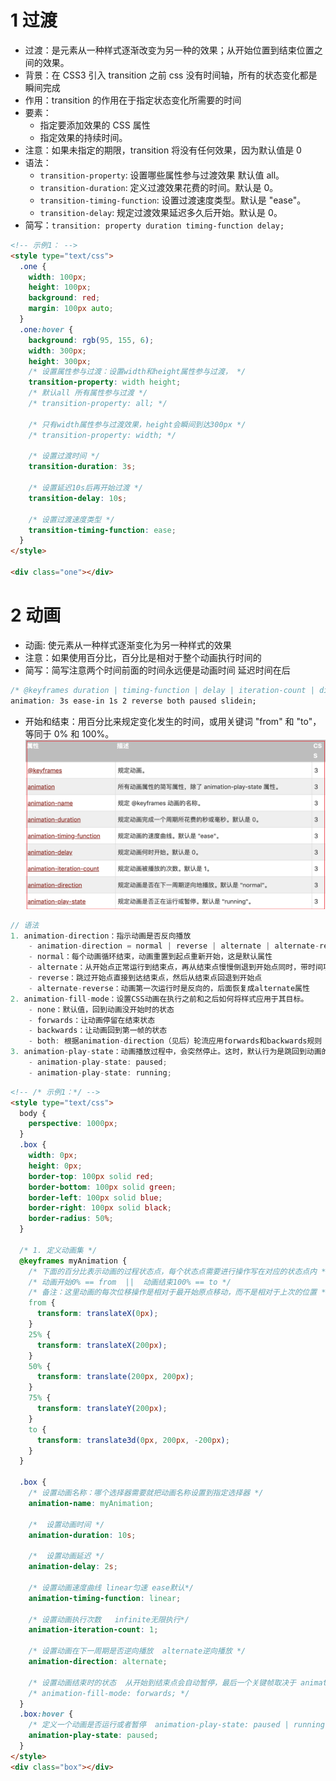 # 1 过渡

- 过渡：是元素从一种样式逐渐改变为另一种的效果；从开始位置到结束位置之间的效果。
- 背景：在 CSS3 引入 transition 之前 css 没有时间轴，所有的状态变化都是瞬间完成
- 作用：transition 的作用在于指定状态变化所需要的时间
- 要素：
  - 指定要添加效果的 CSS 属性
  - 指定效果的持续时间。
- 注意：如果未指定的期限，transition 将没有任何效果，因为默认值是 0
- 语法：
  - `transition-property`: 设置哪些属性参与过渡效果 默认值 all。
  - `transition-duration`: 定义过渡效果花费的时间。默认是 0。
  - `transition-timing-function`: 设置过渡速度类型。默认是 "ease"。
  - `transition-delay`: 规定过渡效果延迟多久后开始。默认是 0。
- 简写：`transition: property duration timing-function delay;`

```html
<!-- 示例1： -->
<style type="text/css">
  .one {
    width: 100px;
    height: 100px;
    background: red;
    margin: 100px auto;
  }
  .one:hover {
    background: rgb(95, 155, 6);
    width: 300px;
    height: 300px;
    /* 设置属性参与过渡：设置width和height属性参与过渡， */
    transition-property: width height;
    /* 默认all 所有属性参与过渡 */
    /* transition-property: all; */

    /* 只有width属性参与过渡效果，height会瞬间到达300px */
    /* transition-property: width; */

    /* 设置过渡时间 */
    transition-duration: 3s;

    /* 设置延迟10s后再开始过渡 */
    transition-delay: 10s;

    /* 设置过渡速度类型 */
    transition-timing-function: ease;
  }
</style>

<div class="one"></div>
```

# 2 动画

- 动画: 使元素从一种样式逐渐变化为另一种样式的效果
- 注意：如果使用百分比，百分比是相对于整个动画执行时间的
- 简写：简写注意两个时间前面的时间永远便是动画时间  延迟时间在后
```css
/* @keyframes duration | timing-function | delay | iteration-count | direction | fill-mode | play-state | name */
animation: 3s ease-in 1s 2 reverse both paused slidein;
```
- 开始和结束：用百分比来规定变化发生的时间，或用关键词 "from" 和 "to"，等同于 0% 和 100%。
  ![](../css/image/Snipaste_2019-11-23_23-29-41.png)

```js
// 语法
1. animation-direction：指示动画是否反向播放
    - animation-direction = normal | reverse | alternate | alternate-reverse
    - normal：每个动画循环结束，动画重置到起点重新开始，这是默认属性
    - alternate：从开始点正常运行到结束点，再从结束点慢慢倒退到开始点同时，带时间功能的函数也反向
    - reverse：跳过开始点直接到达结束点，然后从结束点回退到开始点
    - alternate-reverse：动画第一次运行时是反向的，后面恢复成alternate属性
2. animation-fill-mode：设置CSS动画在执行之前和之后如何将样式应用于其目标。
    - none：默认值，回到动画没开始时的状态
    - forwards：让动画停留在结束状态
    - backwards：让动画回到第一帧的状态
    - both: 根据animation-direction（见后）轮流应用forwards和backwards规则
3. animation-play-state：动画播放过程中，会突然停止。这时，默认行为是跳回到动画的开始状态，如果想让动画保持突然终止时的状态，就要使用animation-play-state属性
    - animation-play-state: paused;
    - animation-play-state: running;
```

```html
<!-- /* 示例1：*/ -->
<style type="text/css">
  body {
    perspective: 1000px;
  }
  .box {
    width: 0px;
    height: 0px;
    border-top: 100px solid red;
    border-bottom: 100px solid green;
    border-left: 100px solid blue;
    border-right: 100px solid black;
    border-radius: 50%;
  }

  /* 1. 定义动画集 */
  @keyframes myAnimation {
    /* 下面的百分比表示动画的过程状态点，每个状态点需要进行操作写在对应的状态点内 */
    /* 动画开始0% == from  ||  动画结束100% == to */
    /* 备注：这里动画的每次位移操作是相对于最开始原点移动，而不是相对于上次的位置 */
    from {
      transform: translateX(0px);
    }
    25% {
      transform: translateX(200px);
    }
    50% {
      transform: translate(200px, 200px);
    }
    75% {
      transform: translateY(200px);
    }
    to {
      transform: translate3d(0px, 200px, -200px);
    }
  }

  .box {
    /* 设置动画名称：哪个选择器需要就把动画名称设置到指定选择器 */
    animation-name: myAnimation;

    /*  设置动画时间 */
    animation-duration: 10s;

    /*  设置动画延迟 */
    animation-delay: 2s;

    /* 设置动画速度曲线 linear匀速 ease默认*/
    animation-timing-function: linear;

    /* 设置动画执行次数   infinite无限执行*/
    animation-iteration-count: 1;

    /* 设置动画在下一周期是否逆向播放  alternate逆向播放 */
    animation-direction: alternate;

    /* 设置动画结束时的状态  从开始到结束点会自动暂停，最后一个关键帧取决于 animation-iteration-count不能为无限次*/
    /* animation-fill-mode: forwards; */
  }
  .box:hover {
    /* 定义一个动画是否运行或者暂停  animation-play-state: paused | running*/
    animation-play-state: paused;
  }
</style>
<div class="box"></div>
```
